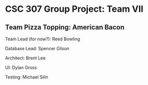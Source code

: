 # CSC 307 Group Project: Team VII
## Team Pizza Topping: American Bacon

Team Lead (for now?): Reed Bowling

Database Lead: Spencer Gilson

Architect: Brent Lee

UI: Dylan Gross

Testing: Michael Silin